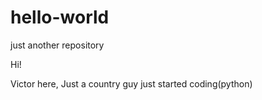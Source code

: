 # hello-world
just another repository

Hi!

Victor here, Just a country guy
just started coding(python)


